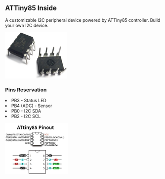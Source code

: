 <h2>ATTiny85 Inside</h2>

<div><p>A customizable I2C peripheral device powered by ATTiny85 controller. Build your own I2C device.</p></div>

<img src="https://github.com/alexandrebobkov/ATTiny85/blob/main/assets/attiny85-chip.jpg" style="width:200px;" alt="ATTiny85">
<h3> Pins Reservation</h3>
<p>
 <li>PB3 - Status LED</li>
 <li>PB4 (ADC) - Sensor</li>
 <li>PB0 - I2C SDA</li>
 <li>PB2 - I2C SCL</li>
</p>

<img src="https://github.com/alexandrebobkov/ATTiny85/blob/main/assets/attiny85-pinout-1.jpg" style="width:40%;" alt="ATTiny85 Pinout">
